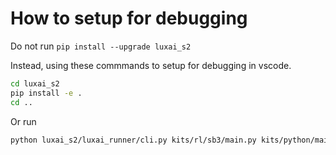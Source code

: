 # How to setup for debugging

Do not run `pip install --upgrade luxai_s2`

Instead, using these commmands to setup for debugging in vscode.

```bash
cd luxai_s2
pip install -e .
cd ..
```

Or run

```bash
python luxai_s2/luxai_runner/cli.py kits/rl/sb3/main.py kits/python/main.py -v 2 -o replay.json
```

